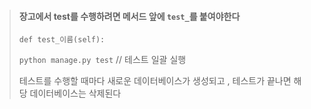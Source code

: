 > #### 장고에서 test를 수행하려면 메서드 앞에 `test_`를 붙여야한다
> `def test_이름(self):`
> 
> `python manage.py test` // 테스트 일괄 실행
> 
> 테스트를 수행할 때마다 새로운 데이터베이스가 생성되고 , 테스트가 끝나면 해당 데이터베이스는 삭제된다
